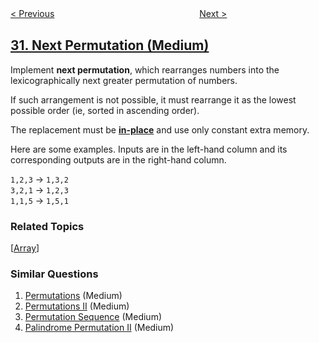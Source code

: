 <!--|This file generated by command(leetcode description); DO NOT EDIT.    |-->
<!--+----------------------------------------------------------------------+-->
<!--|@author    openset <openset.wang@gmail.com>                           |-->
<!--|@link      https://github.com/openset                                 |-->
<!--|@home      https://github.com/tonymontaro/leetcode-hints                        |-->
<!--+----------------------------------------------------------------------+-->

[< Previous](https://github.com/tonymontaro/leetcode-hints/tree/master/problems/substring-with-concatenation-of-all-words "Substring with Concatenation of All Words")
　　　　　　　　　　　　　　　　
[Next >](https://github.com/tonymontaro/leetcode-hints/tree/master/problems/longest-valid-parentheses "Longest Valid Parentheses")

## [31. Next Permutation (Medium)](https://leetcode.com/problems/next-permutation "下一个排列")

<p>Implement <strong>next permutation</strong>, which rearranges numbers into the lexicographically next greater permutation of numbers.</p>

<p>If such arrangement is not possible, it must rearrange it as the lowest possible order (ie, sorted in ascending order).</p>

<p>The replacement must be <strong><a href="http://en.wikipedia.org/wiki/In-place_algorithm" target="_blank">in-place</a></strong> and use only constant&nbsp;extra memory.</p>

<p>Here are some examples. Inputs are in the left-hand column and its corresponding outputs are in the right-hand column.</p>

<p><code>1,2,3</code> &rarr; <code>1,3,2</code><br />
<code>3,2,1</code> &rarr; <code>1,2,3</code><br />
<code>1,1,5</code> &rarr; <code>1,5,1</code></p>

### Related Topics
  [[Array](https://github.com/tonymontaro/leetcode-hints/tree/master/tag/array/README.md)]

### Similar Questions
  1. [Permutations](https://github.com/tonymontaro/leetcode-hints/tree/master/problems/permutations) (Medium)
  1. [Permutations II](https://github.com/tonymontaro/leetcode-hints/tree/master/problems/permutations-ii) (Medium)
  1. [Permutation Sequence](https://github.com/tonymontaro/leetcode-hints/tree/master/problems/permutation-sequence) (Medium)
  1. [Palindrome Permutation II](https://github.com/tonymontaro/leetcode-hints/tree/master/problems/palindrome-permutation-ii) (Medium)
